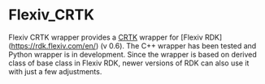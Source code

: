 # Flexiv_CRTK
Flexiv CRTK wrapper provides a [CRTK](https://github.com/collaborative-robotics/documentation/wiki) wrapper for [Flexiv RDK] (https://rdk.flexiv.com/en/) (v 0.6). 
The C++ wrapper has been tested and Python wrapper is in development. Since the wrapper is based on derived class of base class in Flexiv RDK, newer versions of RDK can also use it 
with just a few adjustments.
